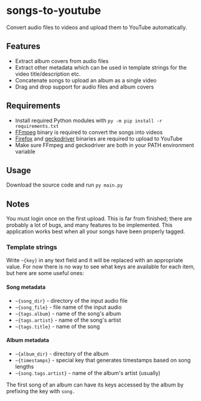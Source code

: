 # songs-to-youtube

Convert audio files to videos and upload them to YouTube automatically.

## Features
- Extract album covers from audio files
- Extract other metadata which can be used in template strings for the video title/description etc.
- Concatenate songs to upload an album as a single video
- Drag and drop support for audio files and album covers

## Requirements

- Install required Python modules with `py -m pip install -r requirements.txt`
- [FFmpeg](https://ffmpeg.org/download.html) binary is required to convert the songs into videos
- [Firefox](https://www.mozilla.org/firefox/new/) and [geckodriver](https://github.com/mozilla/geckodriver/releases) binaries are required to upload to YouTube
- Make sure FFmpeg and geckodriver are both in your PATH environment variable

## Usage

Download the source code and run `py main.py`

## Notes
You must login once on the first upload. This is far from finished; there are probably a lot of bugs, and many features to be implemented. This application works best when all your songs have been properly tagged.

### Template strings
Write `~{key}` in any text field and it will be replaced with an appropriate value. For now there is no way to see what keys are available for each item, but here are some useful ones:
#### Song metadata
- `~{song_dir}` - directory of the input audio file
- `~{song_file}` - file name of the input audio
- `~{tags.album}` - name of the song's album
- `~{tags.artist}` - name of the song's artist
- `~{tags.title}` - name of the song
#### Album metadata
- `~{album_dir}` - directory of the album
- `~{timestamps}` - special key that generates timestamps based on song lengths
- `~{song.tags.artist}` - name of the album's artist (usually)

The first song of an album can have its keys accessed by the album by prefixing the key with `song.`
